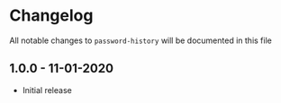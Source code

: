 # Changelog

All notable changes to `password-history` will be documented in this file

## 1.0.0 - 11-01-2020
- Initial release
